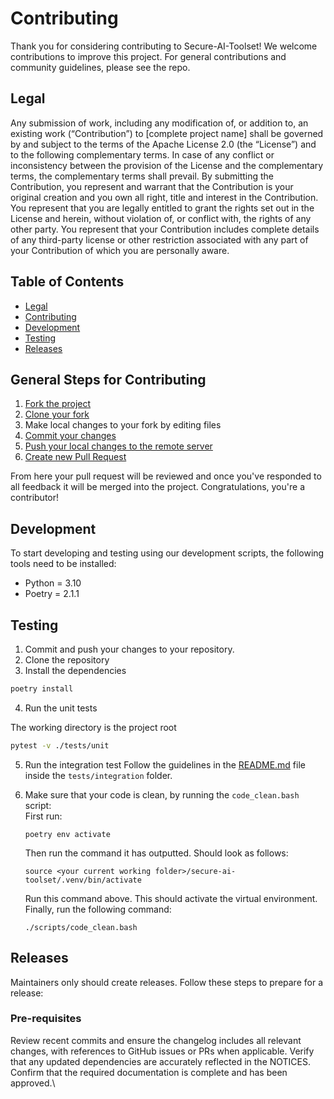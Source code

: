# Contributing

Thank you for considering contributing to Secure-AI-Toolset! 
We welcome contributions to improve this project. For general contributions and community guidelines, please see the repo.

## Legal
Any submission of work, including any modification of, or addition to, an existing work (“Contribution”) to [complete project name] shall be governed by and subject to the terms of the Apache License 2.0 (the “License”) and to the following complementary terms. In case of any conflict or inconsistency between the provision of the License and the complementary terms, the complementary terms shall prevail.
By submitting the Contribution, you represent and warrant that the Contribution is your original creation and you own all right, title and interest in the Contribution. You represent that you are legally entitled to grant the rights set out in the License and herein, without violation of, or conflict with, the rights of any other party. You represent that your Contribution includes complete details of any third-party license or other restriction associated with any part of your Contribution of which you are personally aware.

## Table of Contents

- [Legal](#legal)
- [Contributing](#contributing)
- [Development](#development)
- [Testing](#testing)
- [Releases](#releases)

## General Steps for Contributing

1. [Fork the project](https://help.github.com/en/github/getting-started-with-github/fork-a-repo)
2. [Clone your fork](https://help.github.com/en/github/creating-cloning-and-archiving-repositories/cloning-a-repository)
3. Make local changes to your fork by editing files
3. [Commit your changes](https://help.github.com/en/github/managing-files-in-a-repository/adding-a-file-to-a-repository-using-the-command-line)
4. [Push your local changes to the remote server](https://help.github.com/en/github/using-git/pushing-commits-to-a-remote-repository)
5. [Create new Pull Request](https://help.github.com/en/github/collaborating-with-issues-and-pull-requests/creating-a-pull-request-from-a-fork)

From here your pull request will be reviewed and once you've responded to all
feedback it will be merged into the project. Congratulations, you're a
contributor!

## Development

To start developing and testing using our development scripts, the following tools need to be installed:
* Python = 3.10
* Poetry = 2.1.1

## Testing

1. Commit and push your changes to your repository.
2. Clone the repository 
3. Install the dependencies 

```bash 
poetry install
```
4. Run the unit tests

The working directory is the project root
```bash 
pytest -v ./tests/unit
```
5. Run the integration test
Follow the guidelines in the [README.md](tests/integration/README.md) file inside the `tests/integration` folder.

6. Make sure that your code is clean, by running the `code_clean.bash` script:  
   First run:
   ```shell
   poetry env activate
   ```
   Then run the command it has outputted. Should look as follows:
   ```shell
   source <your current working folder>/secure-ai-toolset/.venv/bin/activate
   ```
   Run this command above. This should activate the virtual environment.  
   Finally, run the following command:
   ```shell
   ./scripts/code_clean.bash
   ```

## Releases

Maintainers only should create releases. Follow these steps to prepare for a release:

### Pre-requisites
Review recent commits and ensure the changelog includes all relevant changes, with references to GitHub issues or PRs when applicable.
Verify that any updated dependencies are accurately reflected in the NOTICES.
Confirm that the required documentation is complete and has been approved.\
